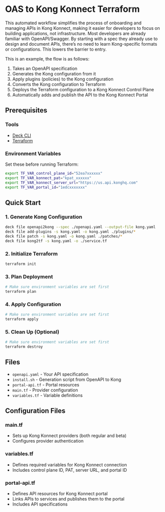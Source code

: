 # OAS to Kong Konnect Terraform

This automated workflow simplifies the process of onboarding and managing APIs in Kong Konnect, making it easier for developers to focus on building applications, not infrastructure. Most developers are already familiar with OpenAPI/Swagger. By starting with a spec they already use to design and document APIs, there’s no need to learn Kong-specific formats or configurations. This lowers the barrier to entry.

This is an example, the flow is as follows:

1.  Takes an OpenAPI specification
2.  Generates the Kong configuration from it
3.  Apply plugins (policies) to the Kong configuration
4.  Converts the Kong configuration to Terraform
5.  Deploys the Terraform configuration to a Kong Konnect Control Plane
6.  Automatically adds and publish the API to the Kong Konnect Portal


## Prerequisites

### Tools
- [Deck CLI](https://github.com/kong/deck)
- [Terraform](https://www.terraform.io/)

### Environment Variables

Set these before running Terraform:

```bash
export TF_VAR_control_plane_id="52ea7xxxxxx"
export TF_VAR_konnect_pat="kpat_xxxxxx"
export TF_VAR_konnect_server_url="https://us.api.konghq.com"
export TF_VAR_portal_id="1edcxxxxxxx"
```

## Quick Start

### 1. Generate Kong Configuration
```bash
deck file openapi2kong --spec ./openapi.yaml --output-file kong.yaml
deck file add-plugins -s kong.yaml -o kong.yaml ./plugins/*
deck file patch -s kong.yaml -o kong.yaml ./patches/*
deck file kong2tf -s kong.yaml -o ./service.tf
```

### 2. Initialize Terraform
```bash
terraform init
```

### 3. Plan Deployment
```bash
# Make sure environment variables are set first
terraform plan
```

### 4. Apply Configuration
```bash
# Make sure environment variables are set first
terraform apply
```

### 5. Clean Up (Optional)
```bash
# Make sure environment variables are set first
terraform destroy
```

## Files

- `openapi.yaml` - Your API specification
- `install.sh` - Generation script from OpenAPI to Kong
- `portal-api.tf` - Portal resources
- `main.tf` - Provider configuration
- `variables.tf` - Variable definitions

## Configuration Files

### main.tf
- Sets up Kong Konnect providers (both regular and beta)
- Configures provider authentication

### variables.tf
- Defines required variables for Kong Konnect connection
- Includes control plane ID, PAT, server URL, and portal ID


### portal-api.tf
- Defines API resources for Kong Konnect portal
- Links APIs to services and publishes them to the portal
- Includes API specifications